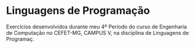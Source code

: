 # Linguagens de Programação
Exercícios desenvolvidos durante meu 4º Período do curso de Engenharia de Computação no CEFET-MG, CAMPUS V, na disciplina de Linguagens de Programaç.
